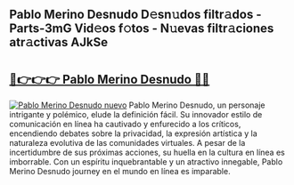 ## Pablo Merino Desnudo D𝚎sn𝚞dos filtr𝚊dos - Parts-3mG Vid𝚎os f𝚘tos - N𝚞evas filtr𝚊ciones atr𝚊ctivas AJkSe

# <h2><a href="http://mb6zy1a.tromn.icu/?c=Pablo+Merino+Desnudo">🔗👉👉👉 Pablo Merino Desnudo 🔗🔗</a></h2>

[![Pablo Merino Desnudo nuevo](https://i.imgur.com/pEAQMta.gif)](http://mb6zy1a.tromn.icu/?c=Pablo+Merino+Desnudo)
Pablo Merino Desnudo, un personaje intrigante y polémico, elude la definición fácil. Su innovador estilo de comunicación en línea ha cautivado y enfurecido a los críticos, encendiendo debates sobre la privacidad, la expresión artística y la naturaleza evolutiva de las comunidades virtuales. A pesar de la incertidumbre de sus próximas acciones, su huella en la cultura en línea es imborrable. Con un espíritu inquebrantable y un atractivo innegable, Pablo Merino Desnudo journey en el mundo en línea es imparable.
